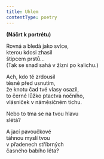 ```yaml
---
title: Uhlem
contentType: poetry
---
```


<section>

**(Náčrt k portrétu)**

Rovná a bledá jako svíce,  
kterou kdosi zhasil  
štipcem prstů…  
(Tak se snad sahá v žízni po kalichu.)

Ach, kdo tě zrdousil  
těsně před usnutím,  
že knotu čad tvé vlasy osazil,  
to černé lůžko ptactva nočního,  
vlásniček v náměsíčném tichu.

Nebo to tma se na tvou hlavu  
slétá?

A jací pavoučkové  
táhnou myslí tvou  
v přadenech stříbrných  
časného babího léta?

</section>
